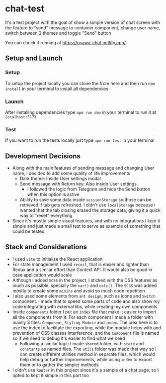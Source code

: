 # chat-test
It's a test project with the goal of show a simple version of chat screen with the feature to "send" message to container component, change user name, switch between 2 themes and toggle "Send" button

You can check it running at https://osawa-chat.netlify.app/

## Setup and Launch
### Setup
To setup the project locally you can clone the from here and then run `npm install` in your terminal to install all dependencies

### Launch
After installing dependencies type `npm run dev` in your terminal to run it at `localhost:5173`

### Test
If you want to run the tests locally just type `npm run test` in your terminal

## Development Decisions
* Along with the main features of sending message and changing User name, I decided to add some quality of life improvements
  * Dark theme: Inside User settings modal
  * Send message with Return key: Also inside User settings
    * I followed the logic from Telegram and hide the Send button when this option is active
  * Ability to save some data inside `sessionStorage` so those can be retrieved if tab gets refreshed. I didn't use `localStorage` because I wanted that the tab closing erased the storage data, giving it a quick way to "reset" everything
* Since it's mostly simple visual features, and with no integrations I kept it simple and just made a small test to serve as example of something that could be tested

## Stack and Considerations
* I used `vite` to initialize the React application
* For state management I used `recoil`, that is easier and lighter than Redux and a similar effort than Context API. It would also be good in case application would scale
* Although I added `SCSS` in the project, I sticked with the CSS features as much as possible, specially the `var()` and `calc()`. The `SCSS` was added mostly to create some `mixins` and avoid so much code repetition
* I also used some elements from `ant design`, such as icons and `Switch` component. I made that to speed some parts of code and also show my code integrating with external libs, while creating my own components
* Inside `components` folder I put an `index` file that make it easier to import all the components from it. For each component I made a folder with mainly 3 files: `Component`, `Styling Module` and `index`. The idea here is to use the index to facilitate the exporting, while the module helps with and prevention of CSS classes interference, and the `Component` file is named so if we need to debug it's easier to find what we need
  * Following a similar logic I made `shared` folder, with `state` and `constants` as named files. The `utils` folder was made that way so I can create different utilities method in separate files, which would help debug or further improvements, while using `index` to export them or to gather the simpler methods
* I didn't use `Router` in this project since it's a sample of a chat page, so I opted to kept it simple in this part too